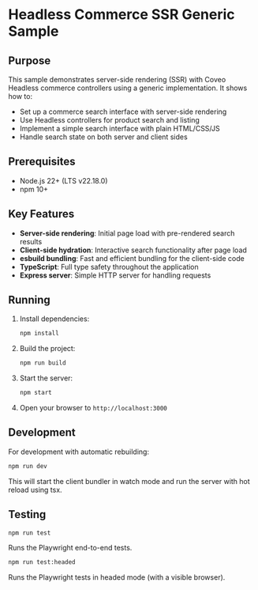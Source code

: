 # Headless Commerce SSR Generic Sample

## Purpose

This sample demonstrates server-side rendering (SSR) with Coveo Headless commerce controllers using a generic implementation. It shows how to:

- Set up a commerce search interface with server-side rendering
- Use Headless controllers for product search and listing
- Implement a simple search interface with plain HTML/CSS/JS
- Handle search state on both server and client sides

## Prerequisites

- Node.js 22+ (LTS v22.18.0)
- npm 10+

## Key Features

- **Server-side rendering**: Initial page load with pre-rendered search results
- **Client-side hydration**: Interactive search functionality after page load
- **esbuild bundling**: Fast and efficient bundling for the client-side code
- **TypeScript**: Full type safety throughout the application
- **Express server**: Simple HTTP server for handling requests

## Running

1. Install dependencies:
   ```bash
   npm install
   ```

2. Build the project:
   ```bash
   npm run build
   ```

3. Start the server:
   ```bash
   npm start
   ```

4. Open your browser to `http://localhost:3000`

## Development

For development with automatic rebuilding:

```bash
npm run dev
```

This will start the client bundler in watch mode and run the server with hot reload using tsx.


## Testing

```bash
npm run test
```

Runs the Playwright end-to-end tests.


```bash
npm run test:headed
```

Runs the Playwright tests in headed mode (with a visible browser).


